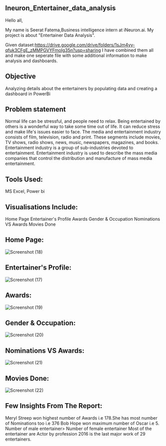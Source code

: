 ## Ineuron_Entertainer_data_analysis
Hello all,

My name is Seerat Fatema,Business intelligence  intern at iNeuron.ai. My project is about "Entertainer Data Analysis".

Given dataset:https://drive.google.com/drive/folders/1sJm4vy-qfuk3CFgE_zMMPGVYFmoIg35n?usp=sharing
I have combined them all and make one seperate file with some additional information to make analysis and dashboards.

## Objective 
Analyzing details about the entertainers by populating data and creating a dashboard in PowerBi

## Problem statement

Normal life can be stressful, and people need to relax. Being entertained by others is a wonderful way to take some time out of life. It can reduce stress and make life's issues easier to face. The media and entertainment industry consists of film, television, radio and print. These segments include movies, TV shows, radio shows, news, music, newspapers, magazines, and books. Entertainment industry is a group of sub-industries devoted to entertainment. Entertainment industry is used to describe the mass media companies that control the distribution and manufacture of mass media entertainment.
## Tools Used:

MS Excel,
Power bi

## Visualisations Include:
Home Page
Entertainer's Profile
Awards
Gender & Occupation
Nominations VS Awards
Movies Done

## Home Page:
![Screenshot (18)](https://github.com/seeratfatema/Ineuron_-entertainer_data_analysis/assets/115491132/627419db-bdfe-43b6-80ba-64ac3e789462)

## Entertainer's Profile:
![Screenshot (17)](https://github.com/seeratfatema/Ineuron_-entertainer_data_analysis/assets/115491132/90a804e6-4219-4fec-ad1f-8ca9e9247b06)

## Awards:
![Screenshot (19)](https://github.com/seeratfatema/Ineuron_-entertainer_data_analysis/assets/115491132/dcaf0c05-fd07-4f33-aa9e-0ac1fb67d3bd)

## Gender & Occupation:
![Screenshot (20)](https://github.com/seeratfatema/Ineuron_-entertainer_data_analysis/assets/115491132/e718e753-ad7b-4ed9-bc2f-8576ab637026)

## Nominations VS Awards:
![Screenshot (21)](https://github.com/seeratfatema/Ineuron_-entertainer_data_analysis/assets/115491132/9a74543c-12c9-4cad-b314-d815ee8d9bec)

## Movies Done:
![Screenshot (22)](https://github.com/seeratfatema/Ineuron_-entertainer_data_analysis/assets/115491132/e546f60c-338b-43cf-b43e-964ba47060ac)

## Few Insights From The Report:
Meryl Streep won highest number of Awards i.e 178.She has most number of Nominations too i.e 376
Bob Hope won maximum number of Oscar i.e 5.
Number of male entertainer> Number of female entertainer
Most of the entertainer are Actor by profession
2016 is the last major work of 29 entertainers.


